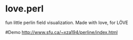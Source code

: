 # love.perl
fun little perlin field visualization. Made with love, for LÖVE

#Demo
http://www.sfu.ca/~xza194/perline/index.html
